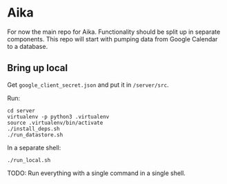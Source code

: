 # Aika

For now the main repo for Aika. Functionality should be split up in separate components. This
repo will start with pumping data from Google Calendar to a database.

## Bring up local

Get `google_client_secret.json` and put it in `/server/src`.

Run:

```
cd server
virtualenv -p python3 .virtualenv
source .virtualenv/bin/activate
./install_deps.sh
./run_datastore.sh
```

In a separate shell:

```
./run_local.sh
```

TODO: Run everything with a single command in a single shell.
